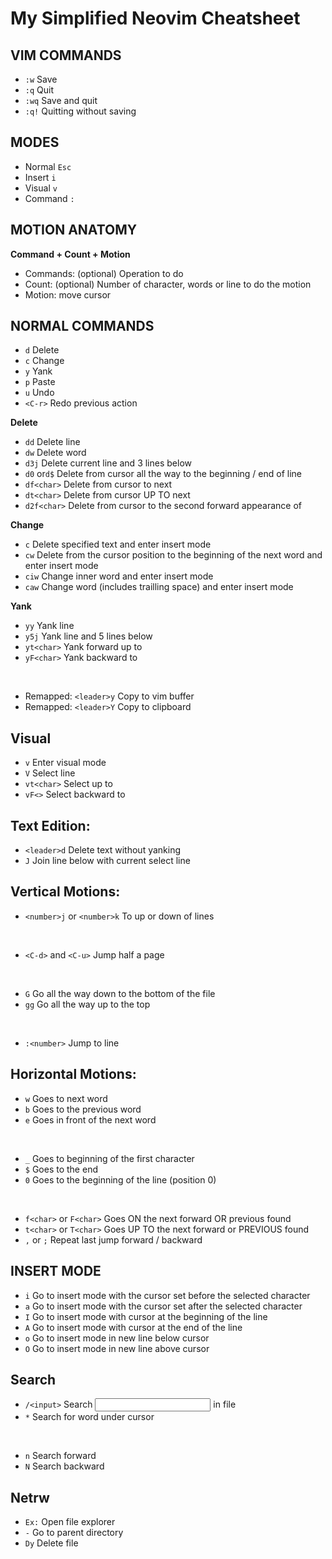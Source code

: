 # **My Simplified Neovim Cheatsheet**

## **__VIM COMMANDS__**
* `:w` Save
* `:q` Quit
* `:wq` Save and quit
* `:q!` Quitting without saving

## **__MODES__**
* Normal `Esc`
* Insert `i`
* Visual `v`
* Command `:`

## **__MOTION ANATOMY__**
**Command + Count + Motion**
* Commands: (optional) Operation to do 
* Count: (optional) Number of character, words or line to do the motion
* Motion: move cursor

## **__NORMAL COMMANDS__**
* `d` Delete
* `c` Change
* `y` Yank
* `p` Paste
* `u` Undo
* `<C-r>` Redo previous action

**__Delete__**
* `dd` Delete line
* `dw` Delete word
* `d3j` Delete current line and 3 lines below
* `d0` or`d$` Delete from cursor all the way to the beginning / end of line
* `df<char>` Delete from cursor to next <char>
* `dt<char>` Delete from cursor UP TO next <char>
* `d2f<char>` Delete from cursor to the second forward appearance of <char>

**__Change__**
* `c` Delete specified text and enter insert mode
* `cw` Delete from the cursor position to the beginning of the next word and enter insert mode
* `ciw` Change inner word and enter insert mode
* `caw` Change word (includes trailling space) and enter insert mode

**__Yank__**
* `yy` Yank line
* `y5j` Yank line and 5 lines below
* `yt<char>` Yank forward up to <char>
* `yF<char>` Yank backward to <char>

<br>

* Remapped: `<leader>y`  Copy to vim buffer 
* Remapped: `<leader>Y` Copy to clipboard

## **__Visual__**
* `v` Enter visual mode
* `V` Select line
* `vt<char>` Select up to <char>
* `vF<>` Select backward to <char>

## **__Text Edition__**:
* `<leader>d`  Delete text without yanking
* `J` Join line below with current select line

## **__Vertical Motions__**:
* `<number>j` or `<number>k` To up or down <number> of lines

<br>

* `<C-d>` and `<C-u>` Jump half a page

<br>

* `G` Go all the way down to the bottom of the file
* `gg` Go all the way up to the top

<br>

* `:<number>` Jump to line <number>

## **__Horizontal Motions__**:
* `w` Goes to next word
* `b` Goes to the previous word
* `e` Goes in front of the next word

<br>

* `_` Goes to beginning of the first character
* `$` Goes to the end
* `0` Goes to the beginning of the line (position 0) 

<br>

* `f<char>` or  `F<char>`  Goes ON the next forward OR previous <char> found
* `t<char>` or `T<char>`  Goes UP TO the next forward or PREVIOUS <char> found
* `,` or `;` Repeat last jump forward / backward

## **__INSERT MODE__**
* `i` Go to insert mode with the cursor set before the selected character
* `a` Go to insert mode with the cursor set after the selected character
* `I` Go to insert mode with cursor at the beginning of the line
* `A` Go to insert mode with cursor at the end of the line
* `o` Go to insert mode in new line below cursor
* `O` Go to insert mode in new line above cursor

## **__Search__**
* `/<input>`  Search <input> in file
* `*` Search for word under cursor

<br>

* `n` Search forward
* `N` Search backward

## **Netrw**
* `Ex:` Open file explorer
* `-` Go to parent directory
* `Dy` Delete file

